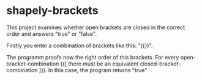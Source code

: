 # shapely-brackets

This project examines whether open brackets are closed in the correct order and answers "true" or "false".

Firstly you enter a combination of brackets like this: "({})".

The programm proofs now the right order of this brackets. For every open-bracket-combination ({[ there must be an equivalent closed-bracket-combination ]}).
In this case, the program returns "true"


